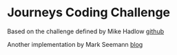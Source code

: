 ﻿# Journeys Coding Challenge

Based on the challenge defined by Mike Hadlow [github](https://github.com/mikehadlow/Journeys)

Another implementation by Mark Seemann [blog](https://blog.ploeh.dk/2019/10/28/a-basic-haskell-solution-to-the-robot-journeys-coding-exercise/)


 
